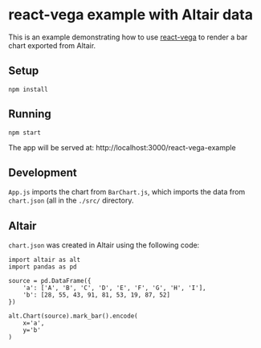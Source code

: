 # react-vega example with Altair data

This is an example demonstrating how to use [react-vega](https://github.com/vega/react-vega) to render a bar chart exported from Altair.

## Setup
```
npm install
```

## Running
```
npm start
```

The app will be served at: http://localhost:3000/react-vega-example

## Development
`App.js` imports the chart from `BarChart.js`, which imports the data from `chart.json` (all in the `./src/` directory.


## Altair
`chart.json` was created in Altair using the following code:
```
import altair as alt
import pandas as pd

source = pd.DataFrame({
    'a': ['A', 'B', 'C', 'D', 'E', 'F', 'G', 'H', 'I'],
    'b': [28, 55, 43, 91, 81, 53, 19, 87, 52]
})

alt.Chart(source).mark_bar().encode(
    x='a',
    y='b'
)
```
